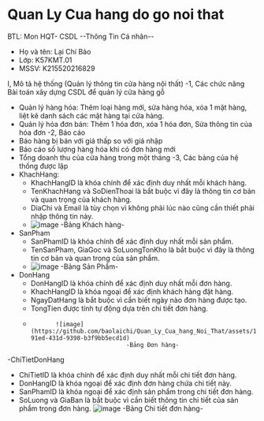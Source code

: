 # Quan Ly Cua hang do go noi that
BTL: Mon HQT- CSDL
--Thông Tin Cá nhân--
- Họ và tên: Lại Chí Bảo   
- Lớp: K57KMT.01           
- MSSV: K215520216829
      
I, Mô tả hệ thống (Quản lý thông tin cửa hàng nội thất)
-1, Các chức năng
	Bài toán xây dựng CSDL để quản lý cửa hàng gỗ
 - Quản lý hàng hóa: Thêm loại hàng mới, sửa hàng hóa, xóa 1 mặt hàng, liệt kê danh sách các mặt hàng tại cửa hàng.
 - Quản lý hóa đơn bán: Thêm 1 hóa đơn, xóa 1 hóa đơn, Sửa thông tin của hóa đơn
-2, Báo cáo
 - Báo hàng bị bán với giá thấp so với giá nhập
 - Báo cáo số lượng hàng hóa khi có đơn hàng mới
 - Tổng doanh thu của cửa hàng trong một tháng
-3, Các bảng của hệ thống được lập
 - KhachHang:
   + KhachHangID là khóa chính để xác định duy nhất mỗi khách hàng.
   + TenKhachHang và SoDienThoai là bắt buộc vì đây là thông tin cơ bản và quan trọng của khách hàng.
   + DiaChi và Email là tùy chọn vì không phải lúc nào cũng cần thiết phải nhập thông tin này.
   + 
     ![image](https://github.com/baolaichi/Quan_Ly_Cua_hang_Noi_That/assets/131328468/2103f36f-fef6-4041-a5fd-99fda784c2b8)
                            -Bảng Khách hàng-
 - SanPham
   + SanPhamID là khóa chính để xác định duy nhất mỗi sản phẩm.
   + TenSanPham, GiaGoc và SoLuongTonKho là bắt buộc vì đây là thông tin cơ bản và quan trọng của sản phẩm.
   + 
		![image](https://github.com/baolaichi/Quan_Ly_Cua_hang_Noi_That/assets/131328468/c3d41df5-0429-4218-bcd8-d7b2ffaa4429)
                                                -Bảng Sản Phẩm-
 - DonHang
   + DonHangID là khóa chính để xác định duy nhất mỗi đơn hàng.
   + KhachHangID là khóa ngoại để xác định khách hàng đặt hàng.
   + NgayDatHang là bắt buộc vì cần biết ngày nào đơn hàng được tạo.
   + TongTien được tính tự động dựa trên chi tiết đơn hàng.
   + 
                ![image](https://github.com/baolaichi/Quan_Ly_Cua_hang_Noi_That/assets/131328468/5be8df01-91ed-431d-9398-b3f9bb5ecd1d)
                                    -Bảng Đơn hàng-

     			
 -ChiTietDonHang
   + ChiTietID là khóa chính để xác định duy nhất mỗi chi tiết đơn hàng.
   + DonHangID là khóa ngoại để xác định đơn hàng chứa chi tiết này.
   + SanPhamID là khóa ngoại để xác định sản phẩm trong chi tiết đơn hàng.
   + SoLuong và GiaBan là bắt buộc vì cần biết thông tin chi tiết của sản phẩm trong đơn hàng.
                  ![image](https://github.com/baolaichi/Quan_Ly_Cua_hang_Noi_That/assets/131328468/7abf7f72-5e1a-4f1e-a2d9-e8a595aa2e9b)
     					-Bảng Chi tiết đơn hàng-


 
  


